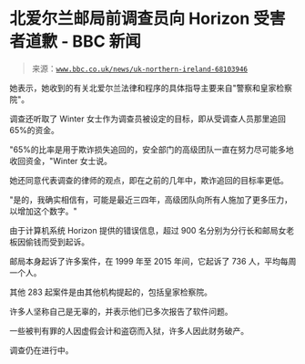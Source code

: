 <!--yml

category: 未分类

date: 2024-05-27 15:10:52

-->

# 北爱尔兰邮局前调查员向 Horizon 受害者道歉 - BBC 新闻

> 来源：[`www.bbc.co.uk/news/uk-northern-ireland-68103946`](https://www.bbc.co.uk/news/uk-northern-ireland-68103946)

她表示，她收到的有关北爱尔兰法律和程序的具体指导主要来自"警察和皇家检察院"。

调查还听取了 Winter 女士作为调查员被设定的目标，即从受调查人员那里追回 65%的资金。

"65%的比率是用于欺诈损失追回的，安全部门的高级团队一直在努力尽可能多地收回资金，"Winter 女士说。

她还同意代表调查的律师的观点，即在之前的几年中，欺诈追回的目标率更低。

"是的，我确实相信有，可能是最近三四年，高级团队向所有人施加了更多压力，以增加这个数字。"

由于计算机系统 Horizon 提供的错误信息，超过 900 名分别为分行长和邮局女老板因偷钱而受到起诉。

邮局本身起诉了许多案件，在 1999 年至 2015 年间，它起诉了 736 人，平均每周一个人。

其他 283 起案件是由其他机构提起的，包括皇家检察院。

许多人坚称自己是无辜的，并表示他们已多次报告了软件问题。

一些被判有罪的人因虚假会计和盗窃而入狱，许多人因此财务破产。

调查仍在进行中。
